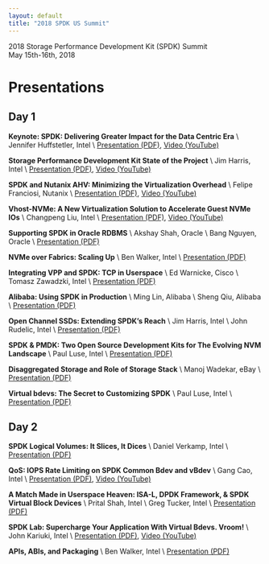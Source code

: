 ```yaml
---
layout: default
title: "2018 SPDK US Summit"
---
```


<div class="well">
<p>
2018 Storage Performance Development Kit (SPDK) Summit<br/>
May 15th-16th, 2018<br/>
</p>
</div>

# Presentations

## Day 1

**Keynote: SPDK: Delivering Greater Impact for the Data Centric Era** \\
Jennifer Huffstetler, Intel \\
[Presentation (PDF)](https://ci.spdk.io/download/events/2018-summit/day1_01_Jenniferkeynote.pdf),
[Video (YouTube)](https://www.youtube.com/watch?v=1D3TFbE-7xQ)

**Storage Performance Development Kit State of the Project** \\
Jim Harris, Intel \\
[Presentation (PDF)](https://ci.spdk.io/download/events/2018-summit/day1_02_HarrisStateoftheProject.pdf),
[Video (YouTube)](https://www.youtube.com/watch?v=6eVmmZVVt00)

**SPDK and Nutanix AHV: Minimizing the Virtualization Overhead** \\
Felipe Franciosi, Nutanix \\
[Presentation (PDF)](https://ci.spdk.io/download/events/2018-summit/day1_03_FelipeSPDKandAHV.pdf),
[Video (YouTube)](https://www.youtube.com/watch?v=659KIHfdLPQ)

**Vhost-NVMe: A New Virtualization Solution to Accelerate Guest NVMe IOs** \\
Changpeng Liu, Intel \\
[Presentation (PDF)](https://ci.spdk.io/download/events/2018-summit/day1_04_LiuVhostNVME.pdf),
[Video (YouTube)](https://www.youtube.com/watch?v=y2vXN10AveM)

**Supporting SPDK in Oracle RDBMS** \\
Akshay Shah, Oracle \\
Bang Nguyen, Oracle \\
[Presentation (PDF)](https://ci.spdk.io/download/events/2018-summit/day1_05_AkshayOracle.pdf)

**NVMe over Fabrics: Scaling Up** \\
Ben Walker, Intel \\
[Presentation (PDF)](https://ci.spdk.io/download/events/2018-summit/day1_06_WalkerNVMeoF.pdf)

**Integrating VPP and SPDK: TCP in Userspace** \\
Ed Warnicke, Cisco \\
Tomasz Zawadzki, Intel \\
[Presentation (PDF)](https://ci.spdk.io/download/events/2018-summit/day1_07_WarnickeZawadzkiVPP.pdf)

**Alibaba: Using SPDK in Production** \\
Ming Lin, Alibaba \\
Sheng Qiu, Alibaba \\
[Presentation (PDF)](https://ci.spdk.io/download/events/2018-summit/day1_08_ShengMingAlibaba.pdf)

**Open Channel SSDs: Extending SPDK’s Reach** \\
Jim Harris, Intel \\
John Rudelic, Intel \\
[Presentation (PDF)](https://ci.spdk.io/download/events/2018-summit/day1_09_HarrisRudelicOpenChannelSSD.pdf)

**SPDK & PMDK: Two Open Source Development Kits for The Evolving NVM Landscape** \\
Paul Luse, Intel \\
[Presentation (PDF)](https://ci.spdk.io/download/events/2018-summit/day1_10_LusePMDKSPDK.pdf)

**Disaggregated Storage and Role of Storage Stack** \\
Manoj Wadekar, eBay \\
[Presentation (PDF)](https://ci.spdk.io/download/events/2018-summit/day1_11_ManojWadekarDisaggStorageandSPDK.pdf)

**Virtual bdevs: The Secret to Customizing SPDK** \\
Paul Luse, Intel \\
[Presentation (PDF)](https://ci.spdk.io/download/events/2018-summit/day1_12_LuseVBDEVS.pdf)

## Day 2

**SPDK Logical Volumes: It Slices, It Dices** \\
Daniel Verkamp, Intel \\
[Presentation (PDF)](https://ci.spdk.io/download/events/2018-summit/day2_01_VerkampLogicalVolumes.pdf)

**QoS: IOPS Rate Limiting on SPDK Common Bdev and vBdev** \\
Gang Cao, Intel \\
[Presentation (PDF)](https://ci.spdk.io/download/events/2018-summit/day2_02_CaoIOPSRateLimiting.pdf),
[Video (YouTube)](https://www.youtube.com/watch?v=HptY1s6b5TE)

**A Match Made in Userspace Heaven: ISA-L, DPDK Framework, & SPDK Virtual Block Devices** \\
Prital Shah, Intel \\
Greg Tucker, Intel \\
[Presentation (PDF)](https://ci.spdk.io/download/events/2018-summit/day2_03_TuckerShah20ISA-LDPDKFWSPDKVBDEV.pdf)

**SPDK Lab: Supercharge Your Application With Virtual Bdevs. Vroom!** \\
John Kariuki, Intel \\
[Presentation (PDF)](https://ci.spdk.io/download/events/2018-summit/day2_04_KariukiSPDKLab.pdf),
[Video (YouTube)](https://www.youtube.com/watch?v=8ZJuMBwigXg)

**APIs, ABIs, and Packaging** \\
Ben Walker, Intel \\
[Presentation (PDF)](https://ci.spdk.io/download/events/2018-summit/day2_05_WalkerAPI-ABI.pdf)
